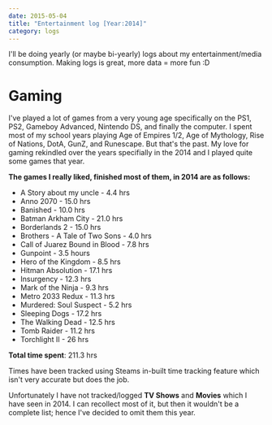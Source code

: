```yaml
---
date: 2015-05-04
title: "Entertainment log [Year:2014]"
category: logs
---
```


I'll be doing yearly (or maybe bi-yearly) logs about my entertainment/media consumption. Making logs is great, more data = more fun :D

<!--more-->

# Gaming

I've played a lot of games from a very young age specifically on the PS1, PS2, Gameboy Advanced, Nintendo DS, and finally the computer. I spent most of my school years playing Age of Empires 1/2, Age of Mythology, Rise of Nations, DotA, GunZ, and Runescape. But that's the past. My love for gaming rekindled over the years specifially in the 2014 and I played quite some games that year.

**The games I really liked, finished most of them, in 2014 are as follows:**

* A Story about my uncle - 4.4 hrs
* Anno 2070 - 15.0 hrs
* Banished - 10.0 hrs
* Batman Arkham City - 21.0 hrs
* Borderlands 2 - 15.0 hrs
* Brothers - A Tale of Two Sons - 4.0 hrs
* Call of Juarez Bound in Blood - 7.8 hrs
* Gunpoint - 3.5 hours
* Hero of the Kingdom - 8.5 hrs
* Hitman Absolution - 17.1 hrs
* Insurgency - 12.3 hrs
* Mark of the Ninja - 9.3 hrs
* Metro 2033 Redux - 11.3 hrs
* Murdered: Soul Suspect - 5.2 hrs
* Sleeping Dogs - 17.2 hrs
* The Walking Dead - 12.5 hrs
* Tomb Raider - 11.2 hrs
* Torchlight II - 26 hrs

**Total time spent**: 211.3 hrs

Times have been tracked using Steams in-built time tracking feature which isn't very accurate but does the job.

Unfortunately I have not tracked/logged **TV Shows** and **Movies** which I have seen in 2014. I can recollect most of it, but then it wouldn't be a complete list; hence I've decided to omit them this year.
